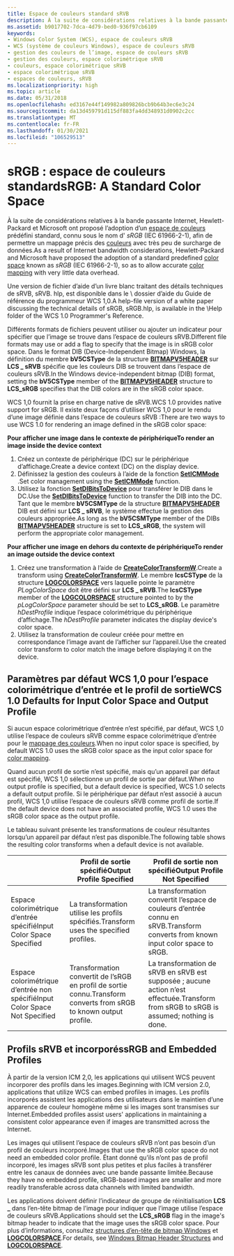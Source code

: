 ```yaml
---
title: Espace de couleurs standard sRVB
description: À la suite de considérations relatives à la bande passante Internet, Hewlett-Packard et Microsoft ont proposé l’adoption d’un espace de couleurs prédéfini standard, connu sous le nom d’sRGB (IEC 61966-2-1), afin de permettre un mappage précis des couleurs avec très peu de surcharge de données.
ms.assetid: b9017702-7dca-4d79-bed0-936f97cb6109
keywords:
- Windows Color System (WCS), espace de couleurs sRVB
- WCS (système de couleurs Windows), espace de couleurs sRVB
- gestion des couleurs de l’image, espace de couleurs sRVB
- gestion des couleurs, espace colorimétrique sRVB
- couleurs, espace colorimétrique sRVB
- espace colorimétrique sRVB
- espaces de couleurs, sRVB
ms.localizationpriority: high
ms.topic: article
ms.date: 05/31/2018
ms.openlocfilehash: ed3167e44f149982a809826bcb9b64b3ec6e3c24
ms.sourcegitcommit: da13d459791d115df883fa4dd348931d0902c2cc
ms.translationtype: MT
ms.contentlocale: fr-FR
ms.lasthandoff: 01/30/2021
ms.locfileid: "106529513"
---
```

# <a name="srgb-a-standard-color-space"></a><span data-ttu-id="20d8c-110">sRGB : espace de couleurs standard</span><span class="sxs-lookup"><span data-stu-id="20d8c-110">sRGB: A Standard Color Space</span></span>

<span data-ttu-id="20d8c-111">À la suite de considérations relatives à la bande passante Internet, Hewlett-Packard et Microsoft ont proposé l’adoption d’un [espace de couleurs](c.md) prédéfini standard, connu sous le nom d' *sRGB* (IEC 61966-2-1), afin de permettre un mappage précis des [couleurs](c.md) avec très peu de surcharge de données.</span><span class="sxs-lookup"><span data-stu-id="20d8c-111">As a result of Internet bandwidth considerations, Hewlett-Packard and Microsoft have proposed the adoption of a standard predefined [color space](c.md) known as *sRGB* (IEC 61966-2-1), so as to allow accurate [color mapping](c.md) with very little data overhead.</span></span>

<span data-ttu-id="20d8c-112">Une version de fichier d’aide d’un livre blanc traitant des détails techniques de sRVB, sRVB. hlp, est disponible dans le \\ dossier d’aide du Guide de référence du programmeur WCS 1,0.</span><span class="sxs-lookup"><span data-stu-id="20d8c-112">A help-file version of a white paper discussing the technical details of sRGB, sRGB.hlp, is available in the \\Help folder of the WCS 1.0 Programmer's Reference.</span></span>

<span data-ttu-id="20d8c-113">Différents formats de fichiers peuvent utiliser ou ajouter un indicateur pour spécifier que l’image se trouve dans l’espace de couleurs sRVB.</span><span class="sxs-lookup"><span data-stu-id="20d8c-113">Different file formats may use or add a flag to specify that the image is in sRGB color space.</span></span> <span data-ttu-id="20d8c-114">Dans le format DIB (Device-Independent Bitmap) Windows, la définition du membre **bV5CSType** de la structure [**BITMAPV5HEADER**](using-structures-in-wcs-1-0.md) sur **LCS \_ sRVB** spécifie que les couleurs DIB se trouvent dans l’espace de couleurs sRVB.</span><span class="sxs-lookup"><span data-stu-id="20d8c-114">In the Windows device-independent bitmap (DIB) format, setting the **bV5CSType** member of the [**BITMAPV5HEADER**](using-structures-in-wcs-1-0.md) structure to **LCS\_sRGB** specifies that the DIB colors are in the sRGB color space.</span></span>

<span data-ttu-id="20d8c-115">WCS 1,0 fournit la prise en charge native de sRVB.</span><span class="sxs-lookup"><span data-stu-id="20d8c-115">WCS 1.0 provides native support for sRGB.</span></span> <span data-ttu-id="20d8c-116">Il existe deux façons d’utiliser WCS 1,0 pour le rendu d’une image définie dans l’espace de couleurs sRVB :</span><span class="sxs-lookup"><span data-stu-id="20d8c-116">There are two ways to use WCS 1.0 for rendering an image defined in the sRGB color space:</span></span>

<span data-ttu-id="20d8c-117">**Pour afficher une image dans le contexte de périphérique**</span><span class="sxs-lookup"><span data-stu-id="20d8c-117">**To render an image inside the device context**</span></span>

1.  <span data-ttu-id="20d8c-118">Créez un contexte de périphérique (DC) sur le périphérique d’affichage.</span><span class="sxs-lookup"><span data-stu-id="20d8c-118">Create a device context (DC) on the display device.</span></span>
2.  <span data-ttu-id="20d8c-119">Définissez la gestion des couleurs à l’aide de la fonction [**SetICMMode**](/windows/desktop/api/Wingdi/nf-wingdi-seticmmode) .</span><span class="sxs-lookup"><span data-stu-id="20d8c-119">Set color management using the [**SetICMMode**](/windows/desktop/api/Wingdi/nf-wingdi-seticmmode) function.</span></span>
3.  <span data-ttu-id="20d8c-120">Utilisez la fonction [**SetDIBitsToDevice**](/windows/win32/api/wingdi/nf-wingdi-setdibitstodevice) pour transférer le DIB dans le DC.</span><span class="sxs-lookup"><span data-stu-id="20d8c-120">Use the [**SetDIBitsToDevice**](/windows/win32/api/wingdi/nf-wingdi-setdibitstodevice) function to transfer the DIB into the DC.</span></span> <span data-ttu-id="20d8c-121">Tant que le membre **bV5CSMType** de la structure [**BITMAPV5HEADER**](using-structures-in-wcs-1-0.md) DIB est défini sur **LCS \_ sRVB**, le système effectue la gestion des couleurs appropriée.</span><span class="sxs-lookup"><span data-stu-id="20d8c-121">As long as the **bV5CSMType** member of the DIBs [**BITMAPV5HEADER**](using-structures-in-wcs-1-0.md) structure is set to **LCS\_sRGB**, the system will perform the appropriate color management.</span></span>

<span data-ttu-id="20d8c-122">**Pour afficher une image en dehors du contexte de périphérique**</span><span class="sxs-lookup"><span data-stu-id="20d8c-122">**To render an image outside the device context**</span></span>

1.  <span data-ttu-id="20d8c-123">Créez une transformation à l’aide de [**CreateColorTransformW**](/windows/win32/api/icm/nf-icm-createcolortransformw).</span><span class="sxs-lookup"><span data-stu-id="20d8c-123">Create a transform using [**CreateColorTransformW**](/windows/win32/api/icm/nf-icm-createcolortransformw).</span></span> <span data-ttu-id="20d8c-124">Le membre **lcsCSType** de la structure [**LOGCOLORSPACE**](/windows/desktop/api/Wingdi/ns-wingdi-taglogcolorspacea) vers laquelle pointe le paramètre *PLogColorSpace* doit être défini sur **LCS \_ sRVB**.</span><span class="sxs-lookup"><span data-stu-id="20d8c-124">The **lcsCSType** member of the [**LOGCOLORSPACE**](/windows/desktop/api/Wingdi/ns-wingdi-taglogcolorspacea) structure pointed to by the *pLogColorSpace* parameter should be set to **LCS\_sRGB**.</span></span> <span data-ttu-id="20d8c-125">Le paramètre *hDestProfile* indique l’espace colorimétrique du périphérique d’affichage.</span><span class="sxs-lookup"><span data-stu-id="20d8c-125">The *hDestProfile* parameter indicates the display device's color space.</span></span>
2.  <span data-ttu-id="20d8c-126">Utilisez la transformation de couleur créée pour mettre en correspondance l’image avant de l’afficher sur l’appareil.</span><span class="sxs-lookup"><span data-stu-id="20d8c-126">Use the created color transform to color match the image before displaying it on the device.</span></span>

## <a name="wcs-10-defaults-for-input-color-space-and-output-profile"></a><span data-ttu-id="20d8c-127">Paramètres par défaut WCS 1,0 pour l’espace colorimétrique d’entrée et le profil de sortie</span><span class="sxs-lookup"><span data-stu-id="20d8c-127">WCS 1.0 Defaults for Input Color Space and Output Profile</span></span>

<span data-ttu-id="20d8c-128">Si aucun espace colorimétrique d’entrée n’est spécifié, par défaut, WCS 1,0 utilise l’espace de couleurs sRVB comme espace colorimétrique d’entrée pour le [mappage des couleurs](c.md).</span><span class="sxs-lookup"><span data-stu-id="20d8c-128">When no input color space is specified, by default WCS 1.0 uses the sRGB color space as the input color space for [color mapping](c.md).</span></span>

<span data-ttu-id="20d8c-129">Quand aucun profil de sortie n’est spécifié, mais qu’un appareil par défaut est spécifié, WCS 1,0 sélectionne un profil de sortie par défaut.</span><span class="sxs-lookup"><span data-stu-id="20d8c-129">When no output profile is specified, but a default device is specified, WCS 1.0 selects a default output profile.</span></span> <span data-ttu-id="20d8c-130">Si le périphérique par défaut n’est associé à aucun profil, WCS 1,0 utilise l’espace de couleurs sRVB comme profil de sortie.</span><span class="sxs-lookup"><span data-stu-id="20d8c-130">If the default device does not have an associated profile, WCS 1.0 uses the sRGB color space as the output profile.</span></span>

<span data-ttu-id="20d8c-131">Le tableau suivant présente les transformations de couleur résultantes lorsqu’un appareil par défaut n’est pas disponible.</span><span class="sxs-lookup"><span data-stu-id="20d8c-131">The following table shows the resulting color transforms when a default device is not available.</span></span>



|                                 | <span data-ttu-id="20d8c-132">Profil de sortie spécifié</span><span class="sxs-lookup"><span data-stu-id="20d8c-132">Output Profile Specified</span></span>                              | <span data-ttu-id="20d8c-133">Profil de sortie non spécifié</span><span class="sxs-lookup"><span data-stu-id="20d8c-133">Output Profile Not Specified</span></span>                             |
|---------------------------------|-------------------------------------------------------|----------------------------------------------------------|
| <span data-ttu-id="20d8c-134">Espace colorimétrique d’entrée spécifié</span><span class="sxs-lookup"><span data-stu-id="20d8c-134">Input Color Space Specified</span></span>     | <span data-ttu-id="20d8c-135">La transformation utilise les profils spécifiés.</span><span class="sxs-lookup"><span data-stu-id="20d8c-135">Transform uses the specified profiles.</span></span>                | <span data-ttu-id="20d8c-136">La transformation convertit l’espace de couleurs d’entrée connu en sRVB.</span><span class="sxs-lookup"><span data-stu-id="20d8c-136">Transform converts from known input color space to sRGB.</span></span> |
| <span data-ttu-id="20d8c-137">Espace colorimétrique d’entrée non spécifié</span><span class="sxs-lookup"><span data-stu-id="20d8c-137">Input Color Space Not Specified</span></span> | <span data-ttu-id="20d8c-138">Transformation convertit de l’sRGB en profil de sortie connu.</span><span class="sxs-lookup"><span data-stu-id="20d8c-138">Transform converts from sRGB to known output profile.</span></span> | <span data-ttu-id="20d8c-139">La transformation de sRVB en sRVB est supposée ; aucune action n’est effectuée.</span><span class="sxs-lookup"><span data-stu-id="20d8c-139">Transform from sRGB to sRGB is assumed; nothing is done.</span></span> |



 

## <a name="srgb-and-embedded-profiles"></a><span data-ttu-id="20d8c-140">Profils sRVB et incorporés</span><span class="sxs-lookup"><span data-stu-id="20d8c-140">sRGB and Embedded Profiles</span></span>

<span data-ttu-id="20d8c-141">À partir de la version ICM 2,0, les applications qui utilisent WCS peuvent incorporer des profils dans les images.</span><span class="sxs-lookup"><span data-stu-id="20d8c-141">Beginning with ICM version 2.0, applications that utilize WCS can embed profiles in images.</span></span> <span data-ttu-id="20d8c-142">Les profils incorporés assistent les applications des utilisateurs dans le maintien d’une apparence de couleur homogène même si les images sont transmises sur Internet.</span><span class="sxs-lookup"><span data-stu-id="20d8c-142">Embedded profiles assist users' applications in maintaining a consistent color appearance even if images are transmitted across the Internet.</span></span>

<span data-ttu-id="20d8c-143">Les images qui utilisent l’espace de couleurs sRVB n’ont pas besoin d’un profil de couleurs incorporé.</span><span class="sxs-lookup"><span data-stu-id="20d8c-143">Images that use the sRGB color space do not need an embedded color profile.</span></span> <span data-ttu-id="20d8c-144">Étant donné qu’ils n’ont pas de profil incorporé, les images sRVB sont plus petites et plus faciles à transférer entre les canaux de données avec une bande passante limitée.</span><span class="sxs-lookup"><span data-stu-id="20d8c-144">Because they have no embedded profile, sRGB-based images are smaller and more readily transferable across data channels with limited bandwidth.</span></span>

<span data-ttu-id="20d8c-145">Les applications doivent définir l’indicateur de groupe de réinitialisation **LCS \_** dans l’en-tête bitmap de l’image pour indiquer que l’image utilise l’espace de couleurs sRVB.</span><span class="sxs-lookup"><span data-stu-id="20d8c-145">Applications should set the **LCS\_sRGB** flag in the image's bitmap header to indicate that the image uses the sRGB color space.</span></span> <span data-ttu-id="20d8c-146">Pour plus d’informations, consultez [structures d’en-tête de bitmap Windows](using-structures-in-wcs-1-0.md) et [**LOGCOLORSPACE**](/windows/desktop/api/Wingdi/ns-wingdi-taglogcolorspacea).</span><span class="sxs-lookup"><span data-stu-id="20d8c-146">For details, see [Windows Bitmap Header Structures](using-structures-in-wcs-1-0.md) and [**LOGCOLORSPACE**](/windows/desktop/api/Wingdi/ns-wingdi-taglogcolorspacea).</span></span>

 

 